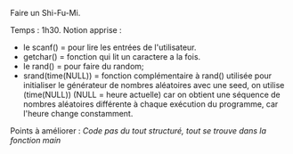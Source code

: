 Faire un Shi-Fu-Mi.

Temps : 1h30.
Notion apprise : 
  - le scanf() = pour lire les entrées de l'utilisateur.
  - getchar() = fonction qui lit un caractere a la fois.
  - le rand() = pour faire du random;
  - srand(time(NULL)) = fonction complémentaire à rand() utilisée pour initialiser le générateur de nombres aléatoires avec une seed, on utilise (time(NULL)) (NULL = heure actuelle) car on obtient une séquence de nombres aléatoires différente à chaque exécution du programme, car l'heure change constamment.

Points à améliorer : 
*Code pas du tout structuré, tout se trouve dans la fonction main*
